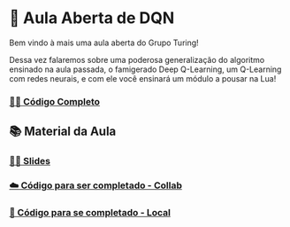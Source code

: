 # 🚀 Aula Aberta de DQN 

Bem vindo à mais uma aula aberta do Grupo Turing!

Dessa vez falaremos sobre uma poderosa generalização do algoritmo ensinado na aula passada, o famigerado Deep Q-Learning, um Q-Learning com redes neurais, e com ele você ensinará um módulo a pousar na Lua!

### [👨‍💻 Código Completo](./Código%20Completo/Lunar-Lander-DQN.ipynb)

## 📚 Material da Aula

### [👩‍🏫 Slides](#TODO)

### [☁️ Código para ser completado - Collab](https://colab.research.google.com/github/GrupoTuring/Aula-Aberta-DQN/blob/main/C%C3%B3digo%20Para%20Completar/Lunar-Lander-DQN-Aula.ipynb)

### [📝 Código para se completado - Local](https://github.com/GrupoTuring/Aula-Aberta-DQN/blob/main/C%C3%B3digo%20Para%20Completar/Lunar-Lander-DQN-Aula.ipynb)